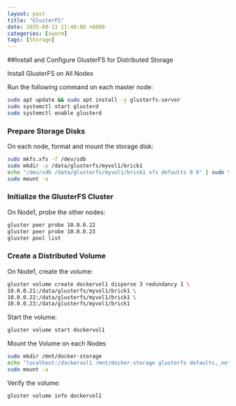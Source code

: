 ```yaml
---
layout: post
title: "GlusterFS"
date: 2025-09-13 11:40:00 +0800
categories: [swarm]
tags: [Storage]
---
```


##Install and Configure GlusterFS for Distributed Storage

Install GlusterFS on All Nodes

Run the following command on each master node:

```bash
sudo apt update && sudo apt install -y glusterfs-server
sudo systemctl start glusterd
sudo systemctl enable glusterd
```

### Prepare Storage Disks

On each node, format and mount the storage disk:

```bash
sudo mkfs.xfs -f /dev/sdb
sudo mkdir -p /data/glusterfs/myvol1/brick1
echo "/dev/sdb /data/glusterfs/myvol1/brick1 xfs defaults 0 0" | sudo tee -a /etc/fstab
sudo mount -a
```

### Initialize the GlusterFS Cluster

On Node1, probe the other nodes:

```bash
gluster peer probe 10.0.0.22
gluster peer probe 10.0.0.23
gluster pool list
```

### Create a Distributed Volume

On Node1, create the volume:

```bash
gluster volume create dockervol1 disperse 3 redundancy 1 \
10.0.0.21:/data/glusterfs/myvol1/brick1 \
10.0.0.22:/data/glusterfs/myvol1/brick1 \
10.0.0.23:/data/glusterfs/myvol1/brick1
```

Start the volume:

```bash
gluster volume start dockervol1
```

Mount the Volume on each Nodes

```bash
sudo mkdir /mnt/docker-storage
echo "localhost:/dockervol1 /mnt/docker-storage glusterfs defaults,_netdev 0 0" | sudo tee -a /etc/fstab
sudo mount -a
```

Verify the volume:

```bash
gluster volume info dockervol1
```
